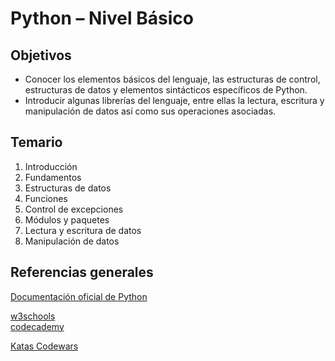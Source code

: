 # Python – Nivel Básico

## Objetivos

- Conocer los elementos básicos del lenguaje, las estructuras de control, estructuras de datos y elementos sintácticos específicos de Python.
- Introducir algunas librerías del lenguaje, entre ellas la lectura, escritura y manipulación de datos así como sus operaciones asociadas.

## Temario

1. Introducción
2. Fundamentos
3. Estructuras de datos
4. Funciones
5. Control de excepciones
6. Módulos y paquetes
7. Lectura y escritura de datos
8. Manipulación de datos

## Referencias generales

[Documentación oficial de Python](https://docs.python.org/es/3/)  

[w3schools](https://www.w3schools.com/r/default.asp)  
[codecademy](https://www.codecademy.com/learn/learn-r)

[Katas Codewars](https://www.codewars.com/kata/search/r)
